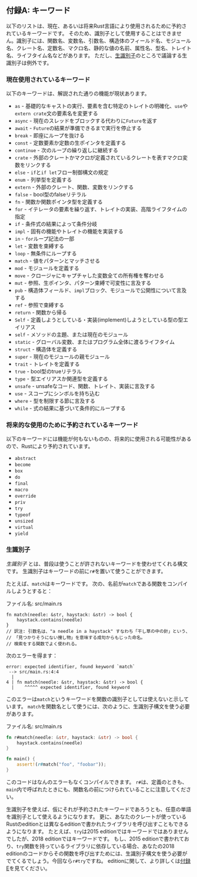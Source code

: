<!--
## Appendix A: Keywords
-->

## 付録A: キーワード

<!--
The following list contains keywords that are reserved for current or future
use by the Rust language. As such, they cannot be used as identifiers (except
as raw identifiers as we’ll discuss in the “[Raw
Identifiers][raw-identifiers]” section), including names of
functions, variables, parameters, struct fields, modules, crates, constants,
macros, static values, attributes, types, traits, or lifetimes.
-->

以下のリストは、現在、あるいは将来Rust言語により使用されるために予約されているキーワードです。
そのため、識別子として使用することはできません。識別子には、関数名、変数名、引数名、構造体のフィールド名、モジュール名、クレート名、定数名、マクロ名、静的な値の名前、属性名、型名、トレイト名、ライフタイム名などがあります。
ただし、[生識別子][raw-identifiers]のところで議論する生識別子は例外です。

[raw-identifiers]: #raw-identifiers

<!--
### Keywords Currently in Use
-->

### 現在使用されているキーワード

<!--
The following keywords currently have the functionality described.
-->

以下のキーワードは、解説された通りの機能が現状あります。

<!--
* `as` - perform primitive casting, disambiguate the specific trait containing
  an item, or rename items in `use` and `extern crate` statements
* `async` -  return a `Future` instead of blocking the current thread
* `await` - suspend execution until the result of a `Future` is ready
* `break` - exit a loop immediately
* `const` - define constant items or constant raw pointers
* `continue` - continue to the next loop iteration
* `crate` - link an external crate or a macro variable representing the crate in
  which the macro is defined
* `dyn` - dynamic dispatch to a trait object
* `else` - fallback for `if` and `if let` control flow constructs
* `enum` - define an enumeration
* `extern` - link an external crate, function, or variable
* `false` - Boolean false literal
* `fn` - define a function or the function pointer type
* `for` - loop over items from an iterator, implement a trait, or specify a
  higher-ranked lifetime
* `if` - branch based on the result of a conditional expression
* `impl` - implement inherent or trait functionality
* `in` - part of `for` loop syntax
* `let` - bind a variable
* `loop` - loop unconditionally
* `match` - match a value to patterns
* `mod` - define a module
* `move` - make a closure take ownership of all its captures
* `mut` - denote mutability in references, raw pointers, or pattern bindings
* `pub` - denote public visibility in struct fields, `impl` blocks, or modules
* `ref` - bind by reference
* `return` - return from function
* `Self` - a type alias for the type we are defining or implementing
* `self` - method subject or current module
* `static` - global variable or lifetime lasting the entire program execution
* `struct` - define a structure
* `super` - parent module of the current module
* `trait` - define a trait
* `true` - Boolean true literal
* `type` - define a type alias or associated type
* `union` - define a [union] and is only a keyword when used in a union declaration
* `unsafe` - denote unsafe code, functions, traits, or implementations
* `use` - bring symbols into scope
* `where` - denote clauses that constrain a type
* `while` - loop conditionally based on the result of an expression

[union]: ../reference/items/unions.html
<<<<<<< HEAD
-->

<!--
higher-ranked lifetimeについては議論の余地ありか
-->

* `as` - 基礎的なキャストの実行、要素を含む特定のトレイトの明確化、`use`や`extern crate`文の要素名を変更する
* `async` - 現在のスレッドをブロックする代わりに`Future`を返す
* `await` - `Future`の結果が準備できるまで実行を停止する
* `break` - 即座にループを抜ける
* `const` - 定数要素か定数の生ポインタを定義する
* `continue` - 次のループの繰り返しに継続する
* `crate` - 外部のクレートかマクロが定義されているクレートを表すマクロ変数をリンクする
* `else` - `if`と`if let`フロー制御構文の規定
* `enum` - 列挙型を定義する
* `extern` - 外部のクレート、関数、変数をリンクする
* `false` - bool型のfalseリテラル
* `fn` - 関数か関数ポインタ型を定義する
* `for` - イテレータの要素を繰り返す、トレイトの実装、高階ライフタイムの指定
* `if` - 条件式の結果によって条件分岐
* `impl` - 固有の機能やトレイトの機能を実装する
* `in` - `for`ループ記法の一部
* `let` - 変数を束縛する
* `loop` - 無条件にループする
* `match` - 値をパターンとマッチさせる
* `mod` - モジュールを定義する
* `move` - クロージャにキャプチャした変数全ての所有権を奪わせる
* `mut` - 参照、生ポインタ、パターン束縛で可変性に言及する
* `pub` - 構造体フィールド、`impl`ブロック、モジュールで公開性について言及する
* `ref` - 参照で束縛する
* `return` - 関数から帰る
* `Self` - 定義しようとしている・実装(implement)しようとしている型の型エイリアス
* `self` - メソッドの主題、または現在のモジュール
* `static` - グローバル変数、またはプログラム全体に渡るライフタイム
* `struct` - 構造体を定義する
* `super` - 現在のモジュールの親モジュール
* `trait` - トレイトを定義する
* `true` - bool型のtrueリテラル
* `type` - 型エイリアスか関連型を定義する
* `unsafe` - unsafeなコード、関数、トレイト、実装に言及する
* `use` - スコープにシンボルを持ち込む
* `where` - 型を制限する節に言及する
* `while` - 式の結果に基づいて条件的にループする

[union]: https://doc.rust-lang.org/reference/items/unions.html

<!--
=======

>>>>>>> upstream/master
### Keywords Reserved for Future Use
-->

### 将来的な使用のために予約されているキーワード

<!--
The following keywords do not have any functionality but are reserved by Rust
for potential future use.
-->

以下のキーワードには機能が何もないものの、将来的に使用される可能性があるので、Rustにより予約されています。

<!--
* `abstract`
* `become`
* `box`
* `do`
* `final`
* `macro`
* `override`
* `priv`
* `try`
* `typeof`
* `unsized`
* `virtual`
* `yield`
-->

* `abstract`
* `become`
* `box`
* `do`
* `final`
* `macro`
* `override`
* `priv`
* `try`
* `typeof`
* `unsized`
* `virtual`
* `yield`

<!--
### Raw Identifiers
-->
### 生識別子

<!--
*Raw identifiers* are the syntax that lets you use keywords where they wouldn’t
normally be allowed. You use a raw identifier by prefixing a keyword with `r#`.
-->
*生識別子* とは、普段は使うことが許されないキーワードを使わせてくれる構文です。
生識別子はキーワードの前に`r#`を置いて使うことができます。

<!--
For example, `match` is a keyword. If you try to compile the following function
that uses `match` as its name:
-->
たとえば、`match`はキーワードです。
次の、名前が`match`である関数をコンパイルしようとすると：

<!--
<span class="filename">Filename: src/main.rs</span>
-->
<span class="filename">ファイル名: src/main.rs</span>

```rust,ignore,does_not_compile
fn match(needle: &str, haystack: &str) -> bool {
    haystack.contains(needle)
}
// 訳注: 引数名は、"a needle in a haystack" すなわち「干し草の中の針」という、
// 「見つかりそうにない捜し物」を意味する成句からもじった命名。
// 検索をする関数でよく使われる。
```

<!--
you’ll get this error:
-->
次のエラーを得ます：

```text
error: expected identifier, found keyword `match`
 --> src/main.rs:4:4
  |
4 | fn match(needle: &str, haystack: &str) -> bool {
  |    ^^^^^ expected identifier, found keyword
```

<!--
The error shows that you can’t use the keyword `match` as the function
identifier. To use `match` as a function name, you need to use the raw
identifier syntax, like this:
-->
このエラーは`match`というキーワードを関数の識別子としては使えないと示しています。
`match`を関数名として使うには、次のように、生識別子構文を使う必要があります。

<!--
<span class="filename">Filename: src/main.rs</span>
-->
<span class="filename">ファイル名: src/main.rs</span>

```rust
fn r#match(needle: &str, haystack: &str) -> bool {
    haystack.contains(needle)
}

fn main() {
    assert!(r#match("foo", "foobar"));
}
```

<!--
This code will compile without any errors. Note the `r#` prefix on the function
name in its definition as well as where the function is called in `main`.
-->
このコードはなんのエラーもなくコンパイルできます。
`r#`は、定義のときも、`main`内で呼ばれたときにも、関数名の前につけられていることに注意してください。

<!--
Raw identifiers allow you to use any word you choose as an identifier, even if
that word happens to be a reserved keyword. In addition, raw identifiers allow
you to use libraries written in a different Rust edition than your crate uses.
For example, `try` isn’t a keyword in the 2015 edition but is in the 2018
edition. If you depend on a library that’s written using the 2015 edition and
has a `try` function, you’ll need to use the raw identifier syntax, `r#try` in
this case, to call that function from your 2018 edition code. See [Appendix
E][appendix-e] for more information on editions.
-->
生識別子を使えば、仮にそれが予約されたキーワードであろうとも、任意の単語を識別子として使えるようになります。
更に、あなたのクレートが使っているRustのeditionとは異なるeditionで書かれたライブラリを呼び出すこともできるようになります。
たとえば、`try`は2015 editionではキーワードではありませんでしたが、2018 editionではキーワードです。
もし、2015 editionで書かれており、`try`関数を持っているライブラリに依存している場合、あなたの2018 editionのコードからその関数を呼び出すためには、生識別子構文を使う必要がでてくるでしょう。今回なら`r#try`ですね。
editionに関して、より詳しくは[付録 E][appendix-e]を見てください。

[appendix-e]: appendix-05-editions.html
